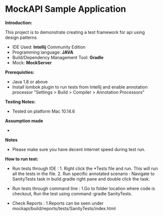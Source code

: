 MockAPI Sample Application
====================================

**Introduction:**

This project is to demonstrate creating a test framework for api using design patterns
  * IDE Used: **Intellij** Community Edition
  * Programming language: **JAVA**
  * Build/Dependency Management Tool: **Gradle**
  * Mock: **MockServer**

**Prerequisties:**

 * Java 1.8 or above
 * Install lombok plugin to run tests from Intellij and enable annotation processor
 "Settings > Build > Compiler > Annotation Processors"


**Testing Notes:**

* Tested on platform Mac 10.14.6

**Assumption made**

* 

**Notes**

* Please make sure you have decent internet speed during test run.

**How to run test:**

* Run tests through IDE :
       1. Right click the *Tests file and run. This will run all the tests in the file.
       2. Run specific annotated scenario : Navigate to SanityTests task in build.gradle right pane and double click the task.

* Run tests through command line :
     1.Go to folder location where code is checkout, Run the test using command :gradle SanityTests.
* Check Reports :
     1.Reports can be seen under mockapi/build/reports/tests/SanityTests/index.html
